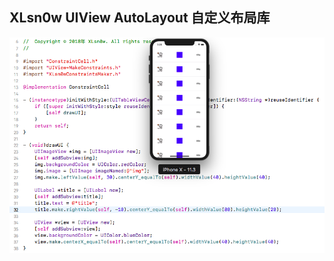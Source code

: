 ## XLsn0w UIView AutoLayout 自定义布局库

![png](https://github.com/XLsn0w/XLsn0wAutoLayout/blob/master/XLsn0wConstraintsMaker.png?raw=true)

